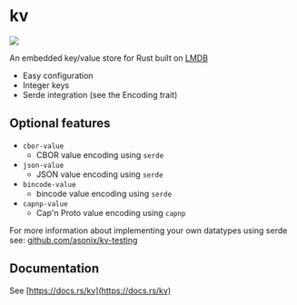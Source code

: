 # kv

<a href="https://crates.io/crates/kv">
    <img src="https://img.shields.io/crates/v/kv.svg">
</a>

An embedded key/value store for Rust built on [LMDB](https://github.com/LMDB/lmdb)

- Easy configuration
- Integer keys
- Serde integration (see the Encoding trait)

## Optional features

* `cbor-value`
    - CBOR value encoding using `serde`
* `json-value`
    - JSON value encoding using `serde`
* `bincode-value`
    - bincode value encoding using `serde`
* `capnp-value`
    - Cap'n Proto value encoding using `capnp`

For more information about implementing your own datatypes using serde see: [github.com/asonix/kv-testing](https://github.com/asonix/kv-testing)

## Documentation

See [https://docs.rs/kv](https://docs.rs/kv)

